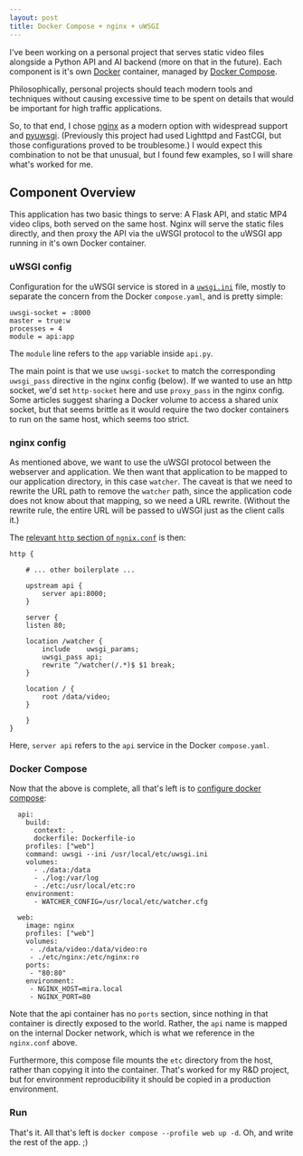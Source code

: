 ```yaml
---
layout: post
title: Docker Compose + nginx + uWSGI
---
```

I've been working on a personal project that serves static video files alongside a Python API and AI backend (more on that in the future). Each component is it's own [Docker](https://www.docker.com) container, managed by [Docker Compose](https://docs.docker.com/compose/).

Philosophically, personal projects should teach modern tools and techniques without causing excessive time to be spent on details that would be important for high traffic applications.

So, to that end, I chose [nginx](https://nginx.org) as a modern option with widespread support and [pyuwsgi](https://uwsgi-docs.readthedocs.io/). (Previously this project had used Lighttpd and FastCGI, but those configurations proved to be troublesome.) I would expect this combination to not be that unusual, but I found few examples, so I will share what's worked for me.

## Component Overview

This application has two basic things to serve: A Flask API, and static MP4 video clips, both served on the same host. Nginx will serve the static files directly, and then proxy the API via the uWSGI protocol to the uWSGI app running in it's own Docker container.

### uWSGI config

Configuration for the uWSGI service is stored in a [`uwsgi.ini`](https://github.com/tomwhipple/camera-watcher/blob/b0fac5f8b2586cda4e0bb3e37f7c978ddd6feaea/etc/uwsgi.ini) file, mostly to separate the concern from the Docker `compose.yaml`, and is pretty simple:

```
uwsgi-socket = :8000
master = true:w
processes = 4
module = api:app
```

The `module` line refers to the `app` variable inside `api.py`.

The main point is that we use `uwsgi-socket` to match the corresponding `uwsgi_pass` directive in the nginx config (below). If we wanted to use an http socket, we'd set `http-socket` here and use `proxy_pass` in the nginx config. Some articles suggest sharing a Docker volume to access a shared unix socket, but that seems brittle as it would require the two docker containers to run on the same host, which seems too strict.

### nginx config

As mentioned above, we want to use the uWSGI protocol between the webserver and application. We then want that application to be mapped to our application directory, in this case `watcher`. The caveat is that we need to rewrite the URL path to remove the `watcher` path, since the application code does not know about that mapping, so we need a URL rewrite. (Without the rewrite rule, the entire URL will be passed to uWSGI just as the client calls it.)

The [relevant `http` section of `ngnix.conf`](https://github.com/tomwhipple/camera-watcher/blob/b0fac5f8b2586cda4e0bb3e37f7c978ddd6feaea/etc/nginx/nginx.conf#L8) is then: 

```
http {

    # ... other boilerplate ...

    upstream api {
        server api:8000;
    }

    server {
    listen 80;

    location /watcher {
        include    uwsgi_params;
        uwsgi_pass api;
        rewrite ^/watcher(/.*)$ $1 break;
    }

    location / {
        root /data/video;
    }

    }
}
```

Here, `server api` refers to the `api` service in the Docker `compose.yaml`. 

### Docker Compose

Now that the above is complete, all that's left is to [configure docker compose](https://github.com/tomwhipple/camera-watcher/blob/b0fac5f8b2586cda4e0bb3e37f7c978ddd6feaea/compose.yaml#L68):

```  
  api:
    build: 
      context: .
      dockerfile: Dockerfile-io
    profiles: ["web"]
    command: uwsgi --ini /usr/local/etc/uwsgi.ini
    volumes:
      - ./data:/data
      - ./log:/var/log
      - ./etc:/usr/local/etc:ro
    environment:
      - WATCHER_CONFIG=/usr/local/etc/watcher.cfg
    
  web:
    image: nginx
    profiles: ["web"]
    volumes:
     - ./data/video:/data/video:ro
     - ./etc/nginx:/etc/nginx:ro
    ports:
     - "80:80"
    environment:
     - NGINX_HOST=mira.local
     - NGINX_PORT=80

```

Note that the api container has no `ports` section, since nothing in that container is directly exposed to the world. Rather, the `api` name is mapped on the internal Docker network, which is what we reference in the `nginx.conf` above.

Furthermore, this compose file mounts the `etc` directory from the host, rather than copying it into the container. That's worked for my R&D project, but for environment reproducibility it should be copied in a production environment.

### Run

That's it. All that's left is `docker compose --profile web up -d`. Oh, and write the rest of the app. ;)

